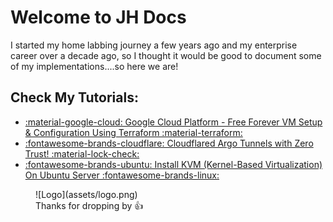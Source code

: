 # Welcome to JH Docs

I started my home labbing journey a few years ago and my enterprise career over a decade ago, so I thought it would be good to document some of my implementations....so here we are!

## Check My Tutorials:
- [:material-google-cloud: Google Cloud Platform - Free Forever VM Setup & Configuration Using Terraform :material-terraform:](gcp-free-forever.md)
- [:fontawesome-brands-cloudflare: Cloudflared Argo Tunnels with Zero Trust! :material-lock-check:](cloudflared.md)
- [:fontawesome-brands-ubuntu: Install KVM (Kernel-Based Virtualization) On Ubuntu Server :fontawesome-brands-linux:](kvm-ubuntu.md)
<figure markdown>
  ![Logo](assets/logo.png)
  <figcaption>Thanks for dropping by 👍</figcaption>
</figure>
